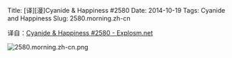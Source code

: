 Title: [译][漫]Cyanide & Happiness #2580
Date: 2014-10-19
Tags: Cyanide and Happiness
Slug: 2580.morning.zh-cn

译自：[Cyanide & Happiness #2580 - Explosm.net](http://explosm.net/comics/2580/)


![2580.morning.zh-cn.png](/static/images/comics/2580.morning.zh-cn.png)
